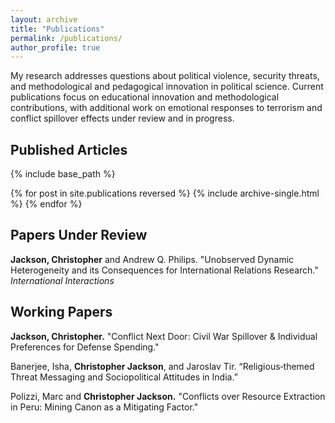 ```yaml
---
layout: archive
title: "Publications"
permalink: /publications/
author_profile: true
---
```


My research addresses questions about political violence, security threats, and methodological and pedagogical innovation in political science. Current publications focus on educational innovation and methodological contributions, with additional work on emotional responses to terrorism and conflict spillover effects under review and in progress.

## Published Articles

{% include base_path %}

{% for post in site.publications reversed %}
  {% include archive-single.html %}
{% endfor %}

## Papers Under Review

**Jackson, Christopher** and Andrew Q. Philips. "Unobserved Dynamic Heterogeneity and its Consequences for International Relations Research." *International Interactions*

## Working Papers

**Jackson, Christopher.** "Conflict Next Door: Civil War Spillover & Individual Preferences for Defense Spending."

Banerjee, Isha, **Christopher Jackson**, and Jaroslav Tir. “Religious‑themed Threat Messaging and Sociopolitical Attitudes
in India.”

Polizzi, Marc and **Christopher Jackson.** "Conflicts over Resource Extraction in Peru: Mining Canon as a Mitigating Factor."
